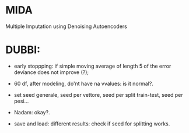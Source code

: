 # MIDA
Multiple Imputation using Denoising Autoencoders


# DUBBI:

* early stoppping: if simple moving average of length 5 of the error deviance does not improve (?);

* 60 df, after modeling, do'nt have na vvalues: is it normal?.

* set seed generale, seed per vettore, seed per split train-test, seed per pesi...

* Nadam: okay?.

* save and load: different results: check if seed for splitting works. 
